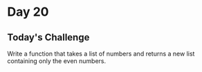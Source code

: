 # Day 20
## Today's Challenge
Write a function that takes a list of numbers and returns a new list containing only the even numbers.